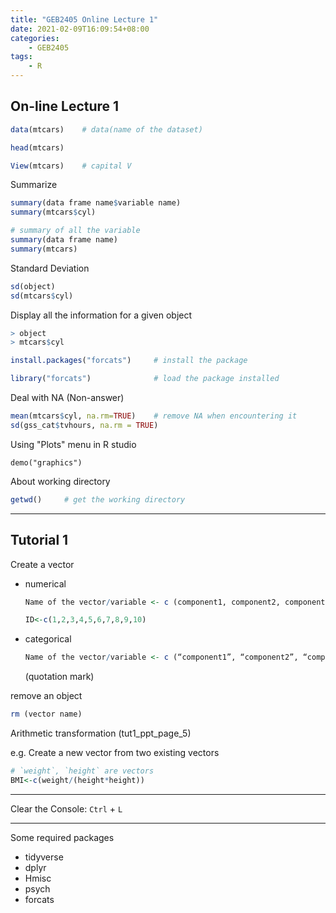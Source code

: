 ```yaml
---
title: "GEB2405 Online Lecture 1"
date: 2021-02-09T16:09:54+08:00
categories:
    - GEB2405
tags:
    - R
---
```


## On-line Lecture 1

```R
data(mtcars)	# data(name of the dataset)

head(mtcars)

View(mtcars)    # capital V
```



Summarize

```R
summary(data frame name$variable name)
summary(mtcars$cyl)

# summary of all the variable
summary(data frame name)
summary(mtcars)
```



Standard Deviation

```R
sd(object)
sd(mtcars$cyl)
```



Display all the information for a given object

```R
> object
> mtcars$cyl
```



```R
install.packages("forcats")		# install the package

library("forcats")				# load the package installed
```



Deal with NA (Non-answer)

```R
mean(mtcars$cyl, na.rm=TRUE)	# remove NA when encountering it
sd(gss_cat$tvhours, na.rm = TRUE)
```



Using "Plots" menu in R studio

```
demo("graphics")
```



About working directory

```R
getwd() 	# get the working directory
```

---



## Tutorial 1

Create a vector

* numerical

  ```R
  Name of the vector/variable <- c (component1, component2, component3) 
  
  ID<-c(1,2,3,4,5,6,7,8,9,10)
  ```

* categorical

  ```R
  Name of the vector/variable <- c (“component1”, “component2”, “component3”) 
  ```

  (quotation mark)

  

remove an object

```R
rm (vector name)
```



Arithmetic transformation (tut1_ppt_page_5)

e.g. Create a new vector from two existing vectors 

```R
# `weight`, `height` are vectors
BMI<-c(weight/(height*height))
```

---

Clear the Console: `Ctrl` + `L`



---

Some required packages

* tidyverse
* dplyr
* Hmisc
* psych
* forcats